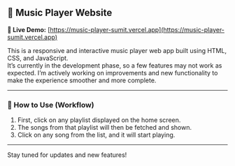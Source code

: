 ## 🎵 Music Player Website

**🔗 Live Demo:** [https://music-player-sumit.vercel.app](https://music-player-sumit.vercel.app)

This is a responsive and interactive music player web app built using HTML, CSS, and JavaScript.  
It’s currently in the development phase, so a few features may not work as expected. I’m actively working on improvements and new functionality to make the experience smoother and more complete.

---

### 🧭 How to Use (Workflow)

1. First, click on any playlist displayed on the home screen.
2. The songs from that playlist will then be fetched and shown.
3. Click on any song from the list, and it will start playing.

---

Stay tuned for updates and new features!
